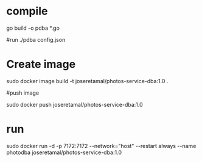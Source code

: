 # compile
go build -o pdba *.go

#run 
./pdba config.json

# Create image
sudo docker image build -t joseretamal/photos-service-dba:1.0 .

#push image

sudo docker push joseretamal/photos-service-dba:1.0


# run

sudo docker run -d -p 7172:7172 --network="host" --restart always --name photodba joseretamal/photos-service-dba:1.0
